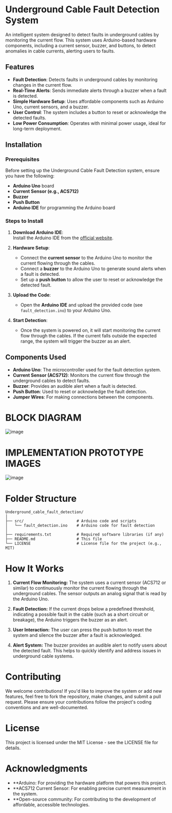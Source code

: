 # Underground Cable Fault Detection System

An intelligent system designed to detect faults in underground cables by monitoring the current flow. This system uses Arduino-based hardware components, including a current sensor, buzzer, and buttons, to detect anomalies in cable currents, alerting users to faults.


## Features

- **Fault Detection**: Detects faults in underground cables by monitoring changes in the current flow.
- **Real-Time Alerts**: Sends immediate alerts through a buzzer when a fault is detected.
- **Simple Hardware Setup**: Uses affordable components such as Arduino Uno, current sensors, and a buzzer.
- **User Control**: The system includes a button to reset or acknowledge the detected faults.
- **Low Power Consumption**: Operates with minimal power usage, ideal for long-term deployment.

## Installation

### Prerequisites

Before setting up the Underground Cable Fault Detection system, ensure you have the following:

- **Arduino Uno** board
- **Current Sensor (e.g., ACS712)**
- **Buzzer**
- **Push Button**
- **Arduino IDE** for programming the Arduino board

### Steps to Install

1. **Download Arduino IDE**:  
   Install the Arduino IDE from the [official website](https://www.arduino.cc/en/software).

2. **Hardware Setup**:
   - Connect the **current sensor** to the Arduino Uno to monitor the current flowing through the cables.
   - Connect a **buzzer** to the Arduino Uno to generate sound alerts when a fault is detected.
   - Set up a **push button** to allow the user to reset or acknowledge the detected fault.

3. **Upload the Code**:
   - Open the **Arduino IDE** and upload the provided code (see `fault_detection.ino`) to your Arduino Uno.

4. **Start Detection**:
   - Once the system is powered on, it will start monitoring the current flow through the cables. If the current falls outside the expected range, the system will trigger the buzzer as an alert.


## Components Used

- **Arduino Uno**: The microcontroller used for the fault detection system.
- **Current Sensor (ACS712)**: Monitors the current flow through the underground cables to detect faults.
- **Buzzer**: Provides an audible alert when a fault is detected.
- **Push Button**: Used to reset or acknowledge the fault detection.
- **Jumper Wires**: For making connections between the components.


# BLOCK DIAGRAM

![image](https://github.com/user-attachments/assets/2ed53253-89ea-4fb2-ad47-1c161dcc64fa)

# IMPLEMENTATION PROTOTYPE IMAGES

![image](https://github.com/user-attachments/assets/b39d7d73-db8f-4cb7-ac16-d3798272a64b)

# Folder Structure

```plaintext
Underground_cable_fault_detection/
│
├── src/                       # Arduino code and scripts
│   └── fault_detection.ino    # Arduino code for fault detection
│
├── requirements.txt           # Required software libraries (if any)
├── README.md                  # This file
└── LICENSE                    # License file for the project (e.g., MIT)
```

# How It Works
1. **Current Flow Monitoring:**
    The system uses a current sensor (ACS712 or similar) to continuously monitor the current flowing through the underground cables. The sensor outputs an analog signal that is read by the Arduino Uno.

2. **Fault Detection:**
    If the current drops below a predefined threshold, indicating a possible fault in the cable (such as a short circuit or breakage), the Arduino triggers the buzzer as an alert.

3. **User Interaction:**
    The user can press the push button to reset the system and silence the buzzer after a fault is acknowledged.

4. **Alert System:**
    The buzzer provides an audible alert to notify users about the detected fault. This helps to quickly identify and address issues in underground cable systems.

# Contributing
We welcome contributions! If you'd like to improve the system or add new features, feel free to fork the repository, make changes, and submit a pull request. Please ensure your contributions follow the project's coding conventions and are well-documented.

# License
This project is licensed under the MIT License - see the LICENSE file for details.

# Acknowledgments
- **Arduino: For providing the hardware platform that powers this project.
- **ACS712 Current Sensor: For enabling precise current measurement in the system.
- **Open-source community: For contributing to the development of affordable, accessible technologies.
